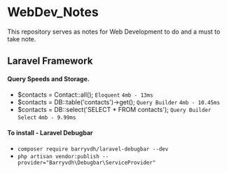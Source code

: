 # WebDev_Notes  
This repository serves as notes for Web Development to do and a must to take note.  

## Laravel Framework  
  #### Query Speeds and Storage.
- $contacts = Contact::all(); `Eloquent` `4mb - 13ms`
- $contacts = DB::table('contacts')->get(); `Query Builder` `4mb - 10.45ms`
- $contacts = DB::select('SELECT * FROM contacts');  `Query Builder Select` `4mb - 9.99ms`  
#### To install - Laravel Debugbar
- `composer require barryvdh/laravel-debugbar --dev`  
- `php artisan vendor:publish --provider="Barryvdh\Debugbar\ServiceProvider"`
